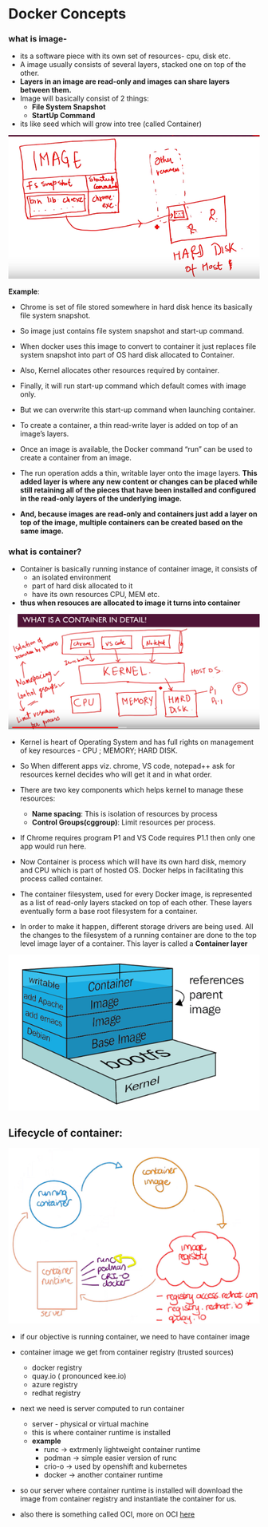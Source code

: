 
# Docker Concepts

### what is image-

- its a software piece with its own set of resources- cpu, disk etc.
- A image usually consists of several layers, stacked one on top of the other. 
- **Layers in an image are read-only and images can share layers between them.**
- Image will basically consist of 2 things: 
  -  **File System Snapshot** 
  -  **StartUp Command**
- its like seed which will grow into tree (called Container)


![img_2.png](../images/1_1.2_1.png)

**Example**: 

- Chrome is set of file stored somewhere in hard disk hence its basically file system snapshot.
- So image just contains file system snapshot and start-up command. 
- When docker uses this image to convert to container it just replaces file system snapshot into part of OS hard disk allocated to Container. 
- Also, Kernel allocates other resources required by container. 
- Finally, it will run start-up command which default comes with image only.  
- But we can overwrite this start-up command when launching container.

- To create a container, a thin read-write layer is added on top of an image’s layers.
- Once an image is available, the Docker command “run” can be used to create a container from an image.  
- The run operation adds a thin, writable layer onto the image layers.  **This added layer is where any new content or changes can be placed while still retaining all of the pieces that have been installed and configured in the read-only layers of the underlying image.**

- **And, because images are read-only and containers just add a layer on top of the image, multiple containers can be created based on the same image.**

### what is container?
- Container is basically running instance of container image, it consists of 
  - an isolated environment
  - part of hard disk allocated to it
  - have its own resources CPU, MEM etc.
- **thus when resouces are allocated to image it turns into container**

![img.png](../images/1_1.2_2.png)

- Kernel is heart of Operating System and has full rights on management of key resources - CPU ; MEMORY; HARD DISK.
- So When different apps viz. chrome, VS code, notepad++ ask for resources kernel decides who will get it and in what order.
- There are two key components which helps kernel to manage these resources:
  - **Name spacing**: This is isolation of resources by process
  - **Control Groups(cggroup)**: Limit resources per process. 
- If Chrome requires program P1 and VS Code requires P1.1 then only one app would run here.

- Now Container is process which will have its own hard disk, memory and CPU which is part of hosted OS. Docker helps in  facilitating this process called container.

- The container filesystem, used for every Docker image, is represented as a list of read-only layers stacked on top of each other. These layers eventually form a base root filesystem for a container. 
- In order to make it happen, different storage drivers are being used. All the changes to the filesystem of a running container are done to the top level image layer of a container. This layer is called a **Container layer**

![img_1.png](../images/1_1.2_3.png)

## Lifecycle of container:

![img](../images/1.1_runtime.png)

- if our objective is running container, we need to have container image
- container image we get from container registry (trusted sources)
  - docker registry
  - quay.io ( pronounced kee.io)
  - azure registry 
  - redhat registry
- next we need is server computed to run container
  - server - physical or virtual machine
  - this is where container runtime is installed
  - **example**
    - runc -> extrmenly lightweight container runtime
    - podman -> simple easier version of runc
    - crio-o -> used by openshift and kubernetes
    - docker -> another container runtime

- so our server where container runtime is installed will download the image from container registry and instantiate the container for us.

- also there is something called OCI, more on OCI [here](1.2.1_Dcoker_OCI.md)




